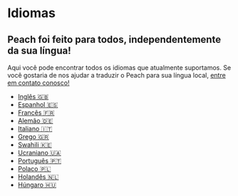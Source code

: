 # Idiomas

## Peach foi feito para todos, independentemente da sua língua!

Aqui você pode encontrar todos os idiomas que atualmente suportamos.
Se você gostaria de nos ajudar a traduzir o Peach para sua língua local, [entre em contato conosco!](mailto:hello@peachbitcoin.com)

- [Inglês 🇬🇧](/)
- [Espanhol 🇪🇸](/es)
- [Francês 🇫🇷](/fr)
- [Alemão 🇩🇪](/de)
- [Italiano 🇮🇹](/it)
- [Grego 🇬🇷](/el)
- [Swahili 🇰🇪](/sw)
- [Ucraniano 🇺🇦](/uk)
- [Português 🇵🇹](/pt)
- [Polaco 🇵🇱](/pl)
- [Holandês 🇳🇱](/nl)
- [Húngaro 🇭🇺](/hu)
